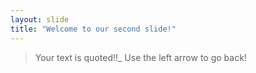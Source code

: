 ```yaml
---
layout: slide
title: "Welcome to our second slide!"
---
```

>Your text is quoted!!_
Use the left arrow to go back!
